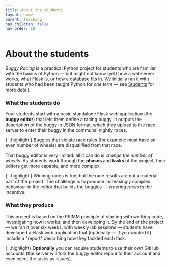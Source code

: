 ```yaml
---
title: About the students
layout: home
parent: Teaching
has_children: false
nav_order: 10
---
```




# About the students

_Buggy Racing_ is a practical Python project for students who are familiar with
the basics of Python — but might not know (yet) how a webserver works, what
Flask is, or how a database fits in. We initially ran it with students who had
been taught Python for *one term* — see [Students](students) for more detail.

### What the students do

Your students start with a basic standalone Flask web application (the **buggy editor**) that lets them define a racing buggy. It outputs the description of the buggy in JSON format, which they upload to the race server to enter their buggy in the communal nightly races.

{: .highlight }
Buggies that violate race rules (for example: must have an even number of wheels) are disqualified from that race.

That buggy editor is very limited: all it can do is _change the number of wheels_. As students work through the **phases** and **tasks** of the project,
their editors get more capable, and more complex.

{: .highlight }
Winning races is fun, but the race results are not a material part of
the project. The challenge is to produce increasingly complex behaviour
in the editor that builds the buggies — _entering races_ is the incentive.

### What they produce

This project is based on the PRIMM principle of starting with working code,
investigating how it works, and then developing it. By the end of the project —
we ran it over six weeks, with weekly lab sessions — students have developed a
Flask web application that (optionally — if you wanted it) include a "report"
describing how they tackled each task.

{: .highlight}
**Optionally** you can require students to use their own GitHub accounts
(the server will fork the buggy editor repo into their account and even
inject the tasks as issues).
